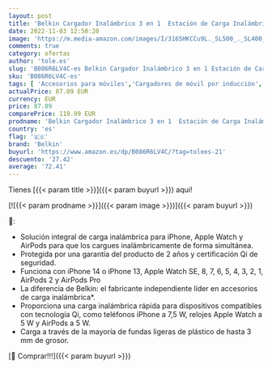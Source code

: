 ```yaml
---
layout: post
title: 'Belkin Cargador Inalámbrico 3 en 1  Estación de Carga Inalámbrica de 7 5 W para iPhone  Apple Watch y AirPods  Base de Carga Inalámbrica para iPhone  Soporte de Carga para Apple Watch  Negro'
date: 2022-11-03 12:50:20
image: 'https://m.media-amazon.com/images/I/3165HKCCu9L._SL500_._SL400_.jpg'
comments: true
category: ofertas
author: 'tole.es'
slug: 'B086R6LV4C-es Belkin Cargador Inalámbrico 3 en 1 Estación de Carga...'
sku: 'B086R6LV4C-es'
tags: [ 'Accesorios para móviles','Cargadores de móvil por inducción','Cargadores para móviles','Comunicación móvil y accesorios','Electrónica','apple','belkin','iphone','🇪🇸', ]
actualPrice: 87.09 EUR
currency: EUR
price: 87.09
comparePrice: 119.99 EUR
prodname: 'Belkin Cargador Inalámbrico 3 en 1  Estación de Carga Inalámbrica de 7 5 W para iPhone  Apple Watch y AirPods  Base de Carga Inalámbrica para iPhone  Soporte de Carga para Apple Watch  Negro'
country: 'es'
flag: '🇪🇸'
brand: 'Belkin'
buyurl: 'https://www.amazon.es/dp/B086R6LV4C/?tag=tolees-21'
descuento: '27.42'
average: '72.41'
---
```


Tienes [{{< param title >}}]({{< param buyurl >}}) aqui!

[![{{< param prodname >}}]({{< param image >}})]({{< param buyurl >}})

🔎:

- Solución integral de carga inalámbrica para iPhone, Apple Watch y AirPods para que los cargues inalámbricamente de forma simultánea.
- Protegida por una garantía del producto de 2 años y certificación Qi de seguridad.
- Funciona con iPhone 14 o iPhone 13, Apple Watch SE, 8, 7, 6, 5, 4, 3, 2, 1, AirPods 2 y AirPods Pro
- La diferencia de Belkin: el fabricante independiente líder en accesorios de carga inalámbrica*.
- Proporciona una carga inalámbrica rápida para dispositivos compatibles con tecnología Qi, como teléfonos iPhone a 7,5 W, relojes Apple Watch a 5 W y AirPods a 5 W.
- Carga a través de la mayoría de fundas ligeras de plástico de hasta 3 mm de grosor.

[🛒 Comprar!!!]({{< param buyurl >}})
